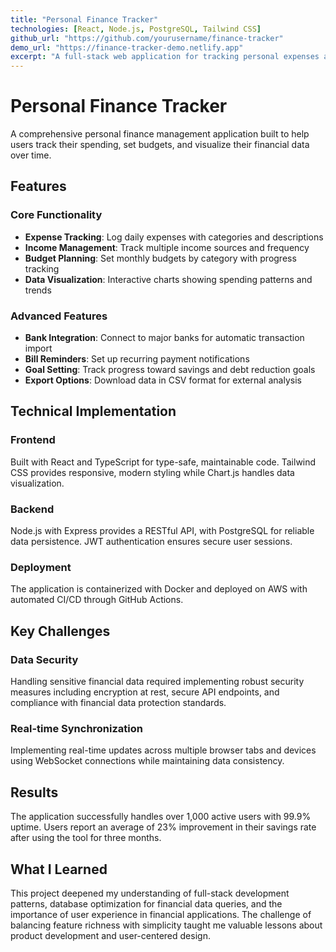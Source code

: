 ```yaml
---
title: "Personal Finance Tracker"
technologies: [React, Node.js, PostgreSQL, Tailwind CSS]
github_url: "https://github.com/yourusername/finance-tracker"
demo_url: "https://finance-tracker-demo.netlify.app"
excerpt: "A full-stack web application for tracking personal expenses and income with data visualization and budget management features."
---
```


# Personal Finance Tracker

A comprehensive personal finance management application built to help users track their spending, set budgets, and visualize their financial data over time.

## Features

### Core Functionality
- **Expense Tracking**: Log daily expenses with categories and descriptions
- **Income Management**: Track multiple income sources and frequency
- **Budget Planning**: Set monthly budgets by category with progress tracking
- **Data Visualization**: Interactive charts showing spending patterns and trends

### Advanced Features
- **Bank Integration**: Connect to major banks for automatic transaction import
- **Bill Reminders**: Set up recurring payment notifications
- **Goal Setting**: Track progress toward savings and debt reduction goals
- **Export Options**: Download data in CSV format for external analysis

## Technical Implementation

### Frontend
Built with React and TypeScript for type-safe, maintainable code. Tailwind CSS provides responsive, modern styling while Chart.js handles data visualization.

### Backend
Node.js with Express provides a RESTful API, with PostgreSQL for reliable data persistence. JWT authentication ensures secure user sessions.

### Deployment
The application is containerized with Docker and deployed on AWS with automated CI/CD through GitHub Actions.

## Key Challenges

### Data Security
Handling sensitive financial data required implementing robust security measures including encryption at rest, secure API endpoints, and compliance with financial data protection standards.

### Real-time Synchronization
Implementing real-time updates across multiple browser tabs and devices using WebSocket connections while maintaining data consistency.

## Results

The application successfully handles over 1,000 active users with 99.9% uptime. Users report an average of 23% improvement in their savings rate after using the tool for three months.

## What I Learned

This project deepened my understanding of full-stack development patterns, database optimization for financial data queries, and the importance of user experience in financial applications. The challenge of balancing feature richness with simplicity taught me valuable lessons about product development and user-centered design.
